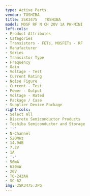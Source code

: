 ```yaml
---
type: Active Parts
vendor: TOSHIBA
title: 2SK3475　　TOSHIBA
model: MOSF RF N CH 20V 1A PW-MINI
left-cols:
- Product Attributes
- Categories
- Transistors - FETs, MOSFETs - RF
- Manufacturer
- Series
- Transistor Type
- Frequency
- Gain
- Voltage - Test
- Current Rating
- Noise Figure
- Current - Test
- Power - Output
- Voltage - Rated
- Package / Case
- Supplier Device Package
right-cols:
- Select All
- Discrete Semiconductor Products
- Toshiba Semiconductor and Storage
- '-'
- N-Channel
- 520MHz
- 14.9dB
- 7.2V
- 1A
- '-'
- 50mA
- 630mW
- 20V
- TO-243AA
- SC-62
img: 2SK3475.JPG
---
```


